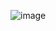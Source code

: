 ![image](https://github.com/lsjle/2024-science-fair/assets/143363599/4296a0ad-ea62-4f53-8f03-dab9bd7b9b1d)
